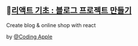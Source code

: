 ## 🔗[리액트 기초 : 블로그 프로젝트 만들기](https://www.youtube.com/playlist?list=PLfLgtT94nNq1e6tr4sm2eH6ZZC2jcqGOy)
Create blog & online shop with react

by [@Coding Apple](https://www.youtube.com/@codingapple)
